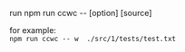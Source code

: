run npm run ccwc -- [option] [source]

for example:  
```npm run ccwc -- w  ./src/1/tests/test.txt```